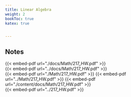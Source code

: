 ```yaml
---
title: Linear Algebra
weight: 2
bookToc: true
katex: true


---
```


## Notes
{{< embed-pdf url="./docs/Math/217_HW.pdf" >}}  
{{< embed-pdf url="../docs/Math/217_HW.pdf" >}}  
{{< embed-pdf url="./Math/217_HW.pdf" >}} 
{{< embed-pdf url="../Math/217_HW.pdf" >}} 
{{< embed-pdf url="./content/docs/Math/217_HW.pdf" >}}  
{{< embed-pdf url="../217_HW.pdf" >}}